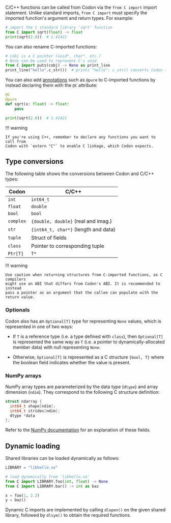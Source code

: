 C/C++ functions can be called from Codon via the `from C import`
import statement. Unlike standard imports, `from C import` must
specify the imported function's argument and return types. For
example:

``` python
# import the C standard library 'sqrt' function
from C import sqrt(float) -> float
print(sqrt(2.0))  # 1.41421
```

You can also rename C-imported functions:

``` python
# cobj is a C pointer (void*, char*, etc.)
# None can be used to represent C's void
from C import puts(cobj) -> None as print_line
print_line("hello".c_str())  # prints "hello"; c_str() converts Codon str to C string
```

You can also add [annotations](/language/llvm#annotations) such as
`@pure` to C-imported functions by instead declaring them with the `@C`
attribute:

``` python
@C
@pure
def sqrt(x: float) -> float:
    pass

print(sqrt(2.0))  # 1.41421
```

!!! warning

    If you're using C++, remember to declare any functions you want to call from
    Codon with `extern "C"` to enable C linkage, which Codon expects.

## Type conversions

The following table shows the conversions between Codon and C/C++ types:

| Codon         | C/C++                                |
| ------------- | ------------------------------------ |
| `int`         | `int64_t`                            |
| `float`       | `double`                             |
| `bool`        | `bool`                               |
| `complex`     | `{double, double}` (real and imag.)  |
| `str`         | `{int64_t, char*}` (length and data) |
| `tuple`       | Struct of fields                     |
| `class`       | Pointer to corresponding tuple       |
| `Ptr[T]`      | `T*`                                 |

!!! warning

    Use caution when returning structures from C-imported functions, as C compilers
    might use an ABI that differs from Codon's ABI. It is recommended to instead
    pass a pointer as an argument that the callee can populate with the return value.

### Optionals

Codon also has an `Optional[T]` type for representing `None` values, which
is represented in one of two ways:

- If `T` is a reference type (i.e. a type defined with `class`), then `Optional[T]`
  is represented the same way as `T` (i.e. a pointer to dynamically-allocated member
  data) with null representing `None`.

- Otherwise, `Optional[T]` is represented as a C structure `{bool, T}` where the
  boolean field indicates whether the value is present.

### NumPy arrays

NumPy array types are parameterized by the data type (`dtype`) and array dimension
(`ndim`). They correspond to the following C structure definition:

``` c
struct ndarray {
  int64_t shape[ndim];
  int64_t strides[ndim];
  dtype *data
};
```

Refer to the [NumPy documentation](/libraries/numpy#array-abi) for an explanation of these fields.

## Dynamic loading

Shared libraries can be loaded dynamically as follows:

``` python
LIBRARY = "libhello.so"

# load dynamically from 'libhello.so'
from C import LIBRARY.foo(int, float) -> None
from C import LIBRARY.bar() -> int as baz

x = foo(1, 2.2)
y = baz()
```

Dynamic C imports are implemented by calling `dlopen()` on the given shared library,
followed by `dlsym()` to obtain the required functions.
